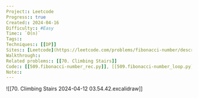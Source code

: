 ```yaml
---
Project:: Leetcode
Progress:: true
Created:: 2024-04-16
Difficulty:: #Easy 
Time:: `O(n)`
Tags:: 
Techniques:: [[DP]]
Sites:: [Leetcode](https://leetcode.com/problems/fibonacci-number/description/)
Walkthrough:: 
Related problems:: [[70. Climbing Stairs]]
Code:: [[509.fibonacci-number_rec.py]], [[509.fibonacci-number_loop.py]]
Note:: 
---
```


![[70. Climbing Stairs 2024-04-12 03.54.42.excalidraw]]